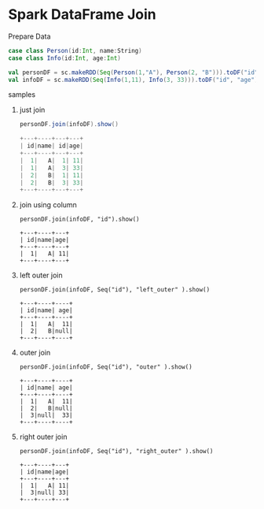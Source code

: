 # Spark DataFrame Join

Prepare Data

```scala
case class Person(id:Int, name:String)
case class Info(id:Int, age:Int)

val personDF = sc.makeRDD(Seq(Person(1,"A"), Person(2, "B"))).toDF("id", "name")
val infoDF = sc.makeRDD(Seq(Info(1,11), Info(3, 33))).toDF("id", "age")
```

samples 

1. just join

    ```scala
    personDF.join(infoDF).show()
    
    +---+----+---+---+
    | id|name| id|age|
    +---+----+---+---+
    |  1|   A|  1| 11|
    |  1|   A|  3| 33|
    |  2|   B|  1| 11|
    |  2|   B|  3| 33|
    +---+----+---+---+
    ```

2. join using column
    
    ```
    personDF.join(infoDF, "id").show()
    
    +---+----+---+                                                                  
    | id|name|age|
    +---+----+---+
    |  1|   A| 11|
    +---+----+---+

    ```

3. left outer join

    ```
    personDF.join(infoDF, Seq("id"), "left_outer" ).show()
    
    +---+----+----+                                                                 
    | id|name| age|
    +---+----+----+
    |  1|   A|  11|
    |  2|   B|null|
    +---+----+----+
    ```

4. outer join

    ```
    personDF.join(infoDF, Seq("id"), "outer" ).show()
    
    +---+----+----+                                                                 
    | id|name| age|
    +---+----+----+
    |  1|   A|  11|
    |  2|   B|null|
    |  3|null|  33|
    +---+----+----+

    ```
    
5. right outer join

    ```
    personDF.join(infoDF, Seq("id"), "right_outer" ).show()
    
    +---+----+---+                                                                  
    | id|name|age|
    +---+----+---+
    |  1|   A| 11|
    |  3|null| 33|
    +---+----+---+
    ```

